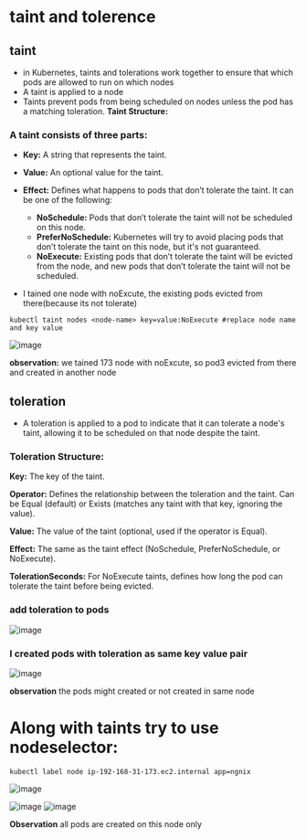 # taint and tolerence
## taint
- in Kubernetes, taints and tolerations work together to ensure that which pods are allowed to run on which nodes
- A taint is applied to a node
- Taints prevent pods from being scheduled on nodes unless the pod has a matching toleration.
**Taint Structure:**
  
### A taint consists of three parts:

- **Key:** A string that represents the taint.
- **Value:** An optional value for the taint.
- **Effect:** Defines what happens to pods that don’t tolerate the taint. It can be one of the following:
     - **NoSchedule:** Pods that don’t tolerate the taint will not be scheduled on this node.
     - **PreferNoSchedule:** Kubernetes will try to avoid placing pods that don’t tolerate the taint on this node, but it's 
                               not guaranteed.
     - **NoExecute:** Existing pods that don’t tolerate the taint will be evicted from the node, and new pods that don’t 
                        tolerate the taint will not be scheduled.
       
- I tained one node with noExcute, the existing pods evicted from there(because its not tolerate)
```
kubectl taint nodes <node-name> key=value:NoExecute #replace node name and key value 
```

![image](https://github.com/user-attachments/assets/88f00624-c16e-4011-b30f-8b2883f011d5)

**observation:**
 we tained 173 node with noExcute, so pod3 evicted from there and created in another node
 
## toleration
- A toleration is applied to a pod to indicate that it can tolerate a node's taint, allowing it to be scheduled on that node despite the taint.

### Toleration Structure:

**Key:** The key of the taint.

**Operator:** Defines the relationship between the toleration and the taint. Can be Equal (default) or Exists (matches any 
        taint with that key, ignoring the value).
        
**Value:** The value of the taint (optional, used if the operator is Equal).

**Effect:** The same as the taint effect (NoSchedule, PreferNoSchedule, or NoExecute).

**TolerationSeconds:** For NoExecute taints, defines how long the pod can tolerate the taint before being evicted. 

### add toleration to pods

![image](https://github.com/user-attachments/assets/134256b4-04a1-49ed-a6eb-e74067326ca6)


### I created pods with toleration as same key value pair

![image](https://github.com/user-attachments/assets/d6e410aa-ab42-4f65-b0cf-c62a579f214d)

**observation** the pods might created or not created in same node

# Along with taints try to use nodeselector:
```
kubectl label node ip-192-168-31-173.ec2.internal app=ngnix
```
![image](https://github.com/user-attachments/assets/bbca058b-26a3-4607-b594-cc26fa597f33)

![image](https://github.com/user-attachments/assets/a8eda397-d6e6-49b5-8649-430e7a734485)
![image](https://github.com/user-attachments/assets/b1cef384-8ce0-49b5-906d-9d1c58fb5551)

**Observation** all pods are created on this node only





